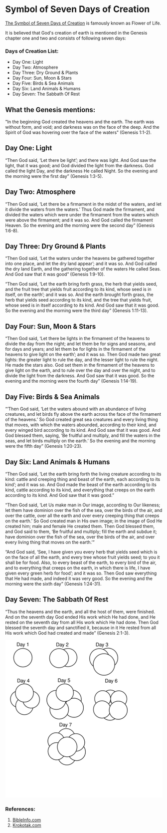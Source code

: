 
# Symbol of Seven Days of Creation

[The Symbol of Seven Days of Creation](https://clairoaks.files.wordpress.com/2011/04/fullsizerender_4.jpg) is famously known as Flower of Life. 

It is believed that God's creation of earth is mentioned in the Genesis chapter one and two and consists of following seven days:

### Days of Creation List:

* Day One: Light
* Day Two: Atmosphere
* Day Three: Dry Ground  & Plants
* Day Four: Sun, Moon & Stars
* Day Five: Birds & Sea Animals
* Day Six: Land Animals & Humans
* Day Seven: The Sabbath Of Rest




## What the Genesis mentions: 

"In the beginning God created the heavens and the earth. The earth was without form, and void; and darkness was on the face of the deep. And the Spirit of God was hovering over the face of the waters" (Genesis 1:1-2).

## Day One: Light

“Then God said, ‘Let there be light’; and there was light. And God saw the light, that it was good; and God divided the light from the darkness. God called the light Day, and the darkness He called Night. So the evening and the morning were the first day” (Genesis 1:3-5).

## Day Two: Atmosphere

“Then God said, ‘Let there be a firmament in the midst of the waters, and let it divide the waters from the waters.’ Thus God made the firmament, and divided the waters which were under the firmament from the waters which were above the firmament; and it was so. And God called the firmament Heaven. So the evening and the morning were the second day” (Genesis 1:6-8).

## Day Three: Dry Ground  & Plants

“Then God said, ‘Let the waters under the heavens be gathered together into one place, and let the dry land appear’; and it was so. And God called the dry land Earth, and the gathering together of the waters He called Seas. And God saw that it was good” (Genesis 1:9-10).

“Then God said, ‘Let the earth bring forth grass, the herb that yields seed, and the fruit tree that yields fruit according to its kind, whose seed is in itself, on the earth’; and it was so. And the earth brought forth grass, the herb that yields seed according to its kind, and the tree that yields fruit, whose seed is in itself according to its kind. And God saw that it was good. So the evening and the morning were the third day” (Genesis 1:11-13).

## Day Four: Sun, Moon & Stars

“Then God said, ‘Let there be lights in the firmament of the heavens to divide the day from the night; and let them be for signs and seasons, and for days and years; and let them be for lights in the firmament of the heavens to give light on the earth’; and it was so. Then God made two great lights: the greater light to rule the day, and the lesser light to rule the night. He made the stars also. God set them in the firmament of the heavens to give light on the earth, and to rule over the day and over the night, and to divide the light from the darkness. And God saw that it was good. So the evening and the morning were the fourth day” (Genesis 1:14-19).

## Day Five: Birds & Sea Animals

“‘Then God said, ‘Let the waters abound with an abundance of living creatures, and let birds fly above the earth across the face of the firmament of the heavens.’ So God created great sea creatures and every living thing that moves, with which the waters abounded, according to their kind, and every winged bird according to its kind. And God saw that it was good. And God blessed them, saying, ‘Be fruitful and multiply, and fill the waters in the seas, and let birds multiply on the earth.’ So the evening and the morning were the fifth day” (Genesis 1:20-23).

## Day Six: Land Animals & Humans

“Then God said, ‘Let the earth bring forth the living creature according to its kind: cattle and creeping thing and beast of the earth, each according to its kind’; and it was so. And God made the beast of the earth according to its kind, cattle according to its kind, and everything that creeps on the earth according to its kind. And God saw that it was good.”

“Then God said, ‘Let Us make man in Our image, according to Our likeness; let them have dominion over the fish of the sea, over the birds of the air, and over the cattle, over all the earth and over every creeping thing that creeps on the earth.’ So God created man in His own image; in the image of God He created him; male and female He created them. Then God blessed them, and God said to them, ‘Be fruitful and multiply; fill the earth and subdue it; have dominion over the fish of the sea, over the birds of the air, and over every living thing that moves on the earth.’”

“And God said, ‘See, I have given you every herb that yields seed which is on the face of all the earth, and every tree whose fruit yields seed; to you it shall be for food. Also, to every beast of the earth, to every bird of the air, and to everything that creeps on the earth, in which there is life, I have given every green herb for food’; and it was so. Then God saw everything that He had made, and indeed it was very good. So the evening and the morning were the sixth day” (Genesis 1:24-31).

## Day Seven: The Sabbath Of Rest

“Thus the heavens and the earth, and all the host of them, were finished. And on the seventh day God ended His work which He had done, and He rested on the seventh day from all His work which He had done. Then God blessed the seventh day and sanctified it, because in it He rested from all His work which God had created and made” (Genesis 2:1-3).

![Fractal Image](flower_of_life.svg)


### References:

1. [BibleInfo.com](https://www.bibleinfo.com/en/questions/what-are-7-days-of-creation)
2. [Krokotak.com](http://krokotak.com/2012/11/the-flower-of-life-with-a-pair-of-compasses/)







 




